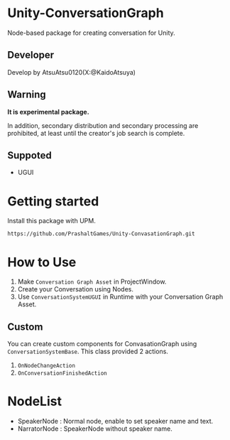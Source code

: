 # Unity-ConversationGraph
Node-based package for creating conversation for Unity.
## Developer
Develop by AtsuAtsu0120(X:@KaidoAtsuya)
## Warning
**It is experimental package.**

In addition, secondary distribution and secondary processing are prohibited, at least until the creator's job search is complete.

## Suppoted
- UGUI
# Getting started
Install this package with UPM.

`https://github.com/PrashaltGames/Unity-ConvasationGraph.git`
# How to Use
1. Make `Conversation Graph Asset` in ProjectWindow.
2. Create your Conversation using Nodes.
3. Use `ConversationSystemUGUI` in Runtime with your Conversation Graph Asset.
## Custom
You can create custom components for ConvasationGraph using `ConversationSystemBase`.
This class provided 2 actions.
1. `OnNodeChangeAction`
2. `OnConversationFinishedAction`
# NodeList
- SpeakerNode : Normal node, enable to set speaker name and text.
- NarratorNode : SpeakerNode without speaker name.

